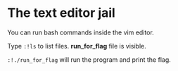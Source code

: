 # The text editor jail

You can run bash commands inside the vim editor.

Type `:!ls` to list files. **run_for_flag** file is visible.

`:!./run_for_flag` will run the program and print the flag.